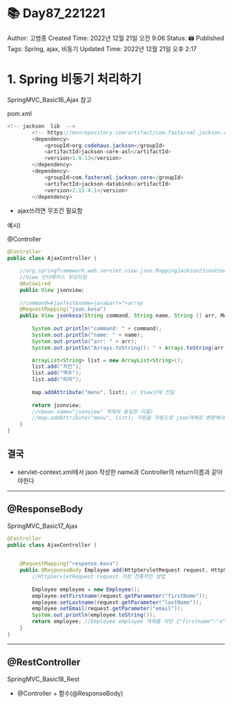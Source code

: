 # 📚 Day87_221221

Author: 고범종
Created Time: 2022년 12월 21일 오전 9:06
Status: 🖨 Published
Tags: Spring, ajax, 비동기
Updated Time: 2022년 12월 21일 오후 2:17

# 1. Spring 비동기 처리하기

SpringMVC_Basic16_Ajax 참고

pom.xml

```java
<!-- jackson  lib  -->
    	<!-- https://mvnrepository.com/artifact/com.fasterxml.jackson.core/jackson-databind -->
		<dependency>
    		<groupId>org.codehaus.jackson</groupId>
    		<artifactId>jackson-core-asl</artifactId>
    		<version>1.9.13</version>
		</dependency>
		<dependency>
		    <groupId>com.fasterxml.jackson.core</groupId>
		    <artifactId>jackson-databind</artifactId>
		    <version>2.13.4.1</version>
		</dependency>
```

- ajax쓰려면 무조건 필요함

예시)

@Controller

```java
@Controller
public class AjaxController {

	//org.springframework.web.servlet.view.json.MappingJackson2JsonView
	//View 인터페이스 부모타입
	@Autowired
	public View jsonview;
	
	//command=AjaxTest&name=java&arr="+array
	@RequestMapping("json.kosa")
	public View jsonkosa(String command, String name, String [] arr, ModelMap map) {
		
		System.out.println("command: " + command);
		System.out.println("name: " + name);
		System.out.println("arr: " + arr);
		System.out.println("Arrays.toString(): " + Arrays.toString(arr));

		ArrayList<String> list = new ArrayList<String>();
		list.add("치킨");
		list.add("맥주");
		list.add("피자");
		
		map.addAttribute("menu", list); // View단에 전달
		
		return jsonview;
		//<bean name="jsonview" 객체와 동일한 이름)
		//map.addAttribute("menu", list); 자원을 자동으로 json객체로 변환해서 클라이언트에게 비동기 전달
	}
}
```

## 결국

- servlet-context.xml에서 json 작성한 name과 Controller의 return이름과 같아야한다

---

## @ResponseBody

SpringMVC_Basic17_Ajax

```java
@Controller
public class AjaxController {

	
	@RequestMapping("response.kosa")
	public @ResponseBody Employee add(HttpServletRequest request, HttpServletResponse response) {
		//HttpServletRequest request 가장 전통적인 방법
		
		Employee employee = new Employee();
		employee.setFirstname(request.getParameter("firstName"));
		employee.setLastname(request.getParameter("lastName"));
		employee.setEmail(request.getParameter("email"));
		System.out.println(employee.toString());
		return employee; //Employee employee 객체를 리턴 {"firstname":"a","lsstname":"b"....}
	}
}
```

---

## @RestController

SpringMVC_Basic18_Rest

- @Controller + 함수(@ResponseBody)
